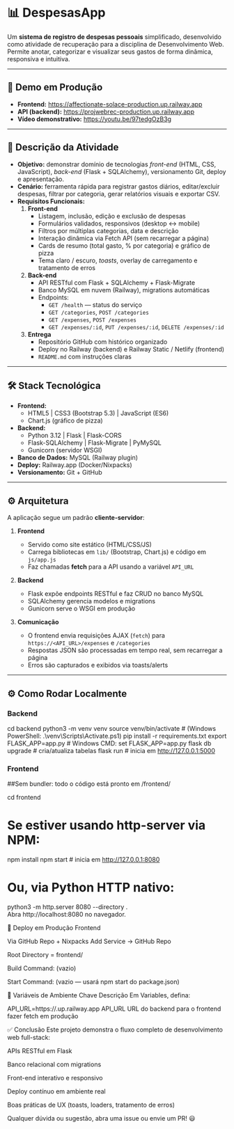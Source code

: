 # 📊 DespesasApp

Um **sistema de registro de despesas pessoais** simplificado, desenvolvido como atividade de recuperação para a disciplina de Desenvolvimento Web. Permite anotar, categorizar e visualizar seus gastos de forma dinâmica, responsiva e intuitiva.

---

## 🚀 Demo em Produção

- **Frontend:** https://affectionate-solace-production.up.railway.app  
- **API (backend):** https://projwebrec-production.up.railway.app
- **Vídeo demonstrativo:** https://youtu.be/97tedgOzB3g

---

## 📝 Descrição da Atividade

- **Objetivo:** demonstrar domínio de tecnologias _front-end_ (HTML, CSS, JavaScript), _back-end_ (Flask + SQLAlchemy), versionamento Git, deploy e apresentação.  
- **Cenário:** ferramenta rápida para registrar gastos diários, editar/excluir despesas, filtrar por categoria, gerar relatórios visuais e exportar CSV.  
- **Requisitos Funcionais:**
  1. **Front-end**  
     - Listagem, inclusão, edição e exclusão de despesas  
     - Formulários validados, responsivos (desktop ↔ mobile)  
     - Filtros por múltiplas categorias, data e descrição  
     - Interação dinâmica via Fetch API (sem recarregar a página)  
     - Cards de resumo (total gasto, % por categoria) e gráfico de pizza  
     - Tema claro / escuro, _toasts_, overlay de carregamento e tratamento de erros  
  2. **Back-end**  
     - API RESTful com Flask + SQLAlchemy + Flask-Migrate  
     - Banco MySQL em nuvem (Railway), migrations automáticas  
     - Endpoints:  
       - `GET /health` — status do serviço  
       - `GET /categories`, `POST /categories`  
       - `GET /expenses`, `POST /expenses`  
       - `GET /expenses/:id`, `PUT /expenses/:id`, `DELETE /expenses/:id`  
  3. **Entrega**  
     - Repositório GitHub com histórico organizado  
     - Deploy no Railway (backend) e Railway Static / Netlify (frontend)
     - `README.md` com instruções claras  

---

## 🛠️ Stack Tecnológica

- **Frontend:**  
  - HTML5 | CSS3 (Bootstrap 5.3) | JavaScript (ES6)  
  - Chart.js (gráfico de pizza)  
- **Backend:**  
  - Python 3.12 | Flask | Flask-CORS  
  - Flask-SQLAlchemy | Flask-Migrate | PyMySQL  
  - Gunicorn (servidor WSGI)  
- **Banco de Dados:** MySQL (Railway plugin)  
- **Deploy:** Railway.app (Docker/Nixpacks)  
- **Versionamento:** Git + GitHub  

---

## ⚙️ Arquitetura

A aplicação segue um padrão **cliente-servidor**:

1. **Frontend**  
   - Servido como site estático (HTML/CSS/JS)  
   - Carrega bibliotecas em `lib/` (Bootstrap, Chart.js) e código em `js/app.js`  
   - Faz chamadas **fetch** para a API usando a variável `API_URL`  

2. **Backend**  
   - Flask expõe endpoints RESTful e faz CRUD no banco MySQL  
   - SQLAlchemy gerencia modelos e migrations  
   - Gunicorn serve o WSGI em produção  

3. **Comunicação**  
   - O frontend envia requisições AJAX (`fetch`) para `https://<API_URL>/expenses` e `/categories`  
   - Respostas JSON são processadas em tempo real, sem recarregar a página  
   - Erros são capturados e exibidos via toasts/alerts  

---

## ⚙️ Como Rodar Localmente

### Backend

cd backend
python3 -m venv venv
source venv/bin/activate          # (Windows PowerShell: .\venv\Scripts\Activate.ps1)
pip install -r requirements.txt
export FLASK_APP=app.py           # Windows CMD: set FLASK_APP=app.py
flask db upgrade                  # cria/atualiza tabelas
flask run                         # inicia em http://127.0.0.1:5000

### Frontend
##Sem bundler: todo o código está pronto em /frontend/

cd frontend
# Se estiver usando http-server via NPM:
npm install
npm start                        # inicia em http://127.0.0.1:8080

# Ou, via Python HTTP nativo:
python3 -m http.server 8080 --directory .  
Abra http://localhost:8080 no navegador.


🔧 Deploy em Produção
Frontend

Via GitHub Repo + Nixpacks
Add Service → GitHub Repo

Root Directory = frontend/

Build Command: (vazio)

Start Command: (vazio — usará npm start do package.json)

🔑 Variáveis de Ambiente
Chave	Descrição
Em Variables, defina:

API_URL=https://<seu-backend>.up.railway.app
API_URL	URL do backend para o frontend fazer fetch em produção


✅ Conclusão
Este projeto demonstra o fluxo completo de desenvolvimento web full-stack:

APIs RESTful em Flask

Banco relacional com migrations

Front-end interativo e responsivo

Deploy contínuo em ambiente real

Boas práticas de UX (toasts, loaders, tratamento de erros)

Qualquer dúvida ou sugestão, abra uma issue ou envie um PR! 😃
